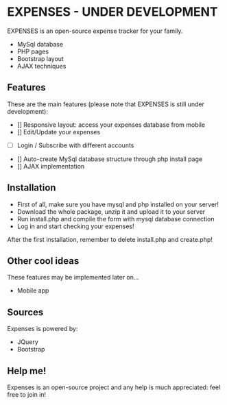# EXPENSES - UNDER DEVELOPMENT

EXPENSES is an open-source expense tracker for your family.

  - MySql database
  - PHP pages
  - Bootstrap layout
  - AJAX techniques

## Features

These are the main features (please note that EXPENSES is still under development):

- [] Responsive layout: access your expenses database from mobile
- [] Edit/Update your expenses
- [ ] Login / Subscribe with different accounts
- []  Auto-create MySql database structure through php install page
- [] AJAX implementation

## Installation

* First of all, make sure you have mysql and php installed on your server!
* Download the whole package, unzip it and upload it to your server
* Run install.php and compile the form with mysql database connection
* Log in and start checking your expenses!

After the first installation, remember to delete install.php and create.php!

## Other cool ideas

These features may be implemented later on...

* Mobile app

## Sources

Expenses is powered by:

* JQuery
* Bootstrap

## Help me!

Expenses is an open-source project and any help is much appreciated: feel free to join in!
